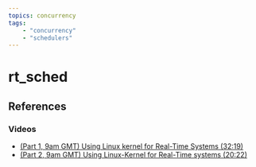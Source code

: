 ```yaml
---
topics: concurrency
tags:
    - "concurrency"
    - "schedulers"
---
```


# rt_sched

## References

### Videos

- [(Part 1, 9am GMT) Using Linux kernel for Real-Time Systems (32:19)](https://www.youtube.com/live/Jw6k-aZxRZI?si=06eY5vMKYCbtgc5V&t=1940)
- [(Part 2, 9am GMT) Using Linux-Kernel for Real-Time systems (20:22)](https://www.youtube.com/live/9DmQXy7Fcro?si=6NSwKmZFVOuINsVd&t=1222)

